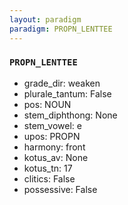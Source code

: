 ```yaml
---
layout: paradigm
paradigm: PROPN_LENTTEE
---
```

### ` PROPN_LENTTEE `


* grade_dir: weaken
* plurale_tantum: False
* pos: NOUN
* stem_diphthong: None
* stem_vowel: e
* upos: PROPN
* harmony: front
* kotus_av: None
* kotus_tn: 17
* clitics: False
* possessive: False
